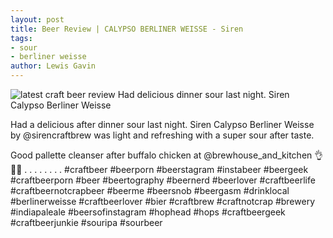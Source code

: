 ```yaml
---
layout: post
title: Beer Review | CALYPSO BERLINER WEISSE - Siren
tags: 
- sour
- berliner weisse
author: Lewis Gavin
---
```


![latest craft beer review Had delicious dinner sour last night. Siren Calypso Berliner Weisse](https://instagram.fman1-1.fna.fbcdn.net/vp/2ed4eb5852be6fd138bfa0530e4904cc/5C6FFD4A/t51.2885-15/sh0.08/e35/s750x750/43064230_159982978276102_8306953925561168317_n.jpg?ig_cache_key=MTg4NDkwMjk4NjA5OTAwMDQ3OQ%3D%3D.2)

Had a delicious after dinner sour last night. Siren Calypso Berliner Weisse by @sirencraftbrew was light and refreshing with a super sour after taste.

Good pallette cleanser after buffalo chicken at @brewhouse_and_kitchen 👌🙌🍻
.
.
.
.
.
.
.
.
#craftbeer #beerporn #beerstagram #instabeer #beergeek #craftbeerporn #beer #beertography #beernerd #beerlover #craftbeerlife #craftbeernotcrapbeer #beerme #beersnob #beergasm #drinklocal #berlinerweisse #craftbeerlover #bier #craftbrew #craftnotcrap #brewery #indiapaleale #beersofinstagram #hophead #hops #craftbeergeek #craftbeerjunkie #souripa #sourbeer